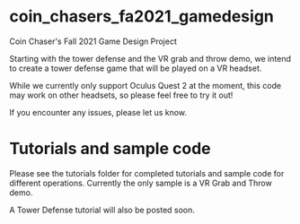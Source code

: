# coin_chasers_fa2021_gamedesign
Coin Chaser's Fall 2021 Game Design Project

Starting with the tower defense and the VR grab and throw demo, we intend to create a tower defense game that will be played on a VR headset.

While we currently only support Oculus Quest 2 at the moment, this code may work on other headsets, so please feel free to try it out!

If you encounter any issues, please let us know.

# Tutorials and sample code
Please see the tutorials folder for completed tutorials and sample code for different operations.
Currently the only sample is a VR Grab and Throw demo.

A Tower Defense tutorial will also be posted soon.